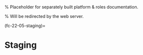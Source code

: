 % Placeholder for separately built platform & roles documentation.

% Will be redirected by the web server.

(fc-22-05-staging)=

# Staging
